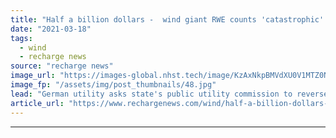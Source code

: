 ```yaml
---
title: "Half a billion dollars -  wind giant RWE counts 'catastrophic' cost of Texas freeze"
date: "2021-03-18"
tags: 
  - wind
  - recharge news
source: "recharge news"
image_url: "https://images-global.nhst.tech/image/KzAxNkpBMVdXU0V1MTZ0NnR4bk9UVWtRMXNQRjBacUtGamkvcXVXeklRbz0=/nhst/binary/6dbfa81d1a3664cf0ecf6e248788bfbc"
image_fp: "/assets/img/post_thumbnails/48.jpg"
lead: "German utility asks state's public utility commission to reverse artificially inflated prices and examines other options to avoid massive payments"
article_url: "https://www.rechargenews.com/wind/half-a-billion-dollars-wind-giant-rwe-counts-catastrophic-cost-of-texas-freeze/2-1-983043"
---
```


---

